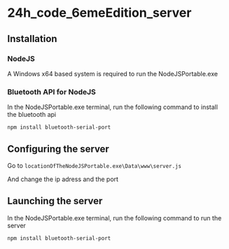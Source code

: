 # 24h_code_6emeEdition_server

## Installation
### NodeJS
A Windows x64 based system is required to run the NodeJSPortable.exe

### Bluetooth API for NodeJS
In the NodeJSPortable.exe terminal, run the following command to install the bluetooth api

`npm install bluetooth-serial-port`

## Configuring the server
Go to `locationOfTheNodeJSPortable.exe\Data\www\server.js`

And change the ip adress and the port

## Launching the server
In the NodeJSPortable.exe terminal, run the following command to run the server

`npm install bluetooth-serial-port`
